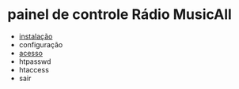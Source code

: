 # **painel de controle Rádio MusicAll**

- [instalação](https://github.com/gustavomathias/musicall/blob/master/documentacao/INSTALACAO.md)
- configuração
- [acesso](https://github.com/gustavomathias/musicall/blob/master/documentacao/ACESSO.md)
- htpasswd
- htaccess
- sair